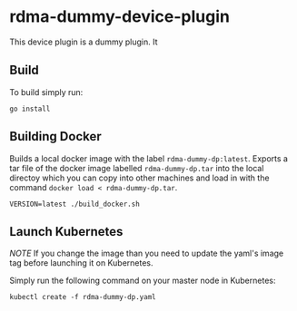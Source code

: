 # rdma-dummy-device-plugin

This device plugin is a dummy plugin. It 

## Build
To build simply run:
```
go install
```

## Building Docker
Builds a local docker image with the label `rdma-dummy-dp:latest`. Exports a tar file of the docker image labelled `rdma-dummy-dp.tar` into the local directoy which you can copy into other machines and load in with the command `docker load < rdma-dummy-dp.tar`.
```
VERSION=latest ./build_docker.sh
```

## Launch Kubernetes
*NOTE* If you change the image than you need to update the yaml's image tag before launching it on Kubernetes.

Simply run the following command on your master node in Kubernetes:
```
kubectl create -f rdma-dummy-dp.yaml
```
